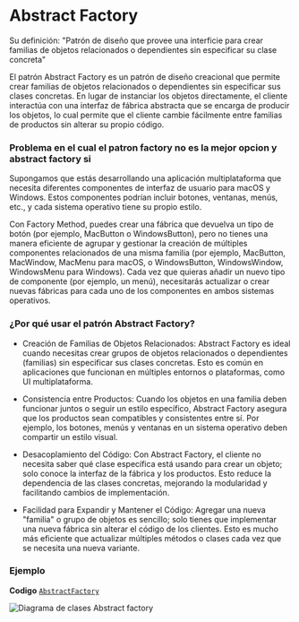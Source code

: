 # Abstract Factory
   
Su definición: "Patrón de diseño que provee una interficie para crear familias de objetos relacionados o dependientes sin especificar su clase concreta"

El patrón Abstract Factory es un patrón de diseño creacional que permite crear familias de objetos relacionados o dependientes sin especificar sus clases concretas. En lugar de instanciar los objetos directamente, el cliente interactúa con una interfaz de fábrica abstracta que se encarga de producir los objetos, lo cual permite que el cliente cambie fácilmente entre familias de productos sin alterar su propio código.

### Problema en el cual el patron factory no es la mejor opcion y abstract factory si

Supongamos que estás desarrollando una aplicación multiplataforma que necesita diferentes componentes de interfaz de usuario para macOS y Windows. Estos componentes podrían incluir botones, ventanas, menús, etc., y cada sistema operativo tiene su propio estilo.

Con Factory Method, puedes crear una fábrica que devuelva un tipo de botón (por ejemplo, MacButton o WindowsButton), pero no tienes una manera eficiente de agrupar y gestionar la creación de múltiples componentes relacionados de una misma familia (por ejemplo, MacButton, MacWindow, MacMenu para macOS, o WindowsButton, WindowsWindow, WindowsMenu para Windows).
Cada vez que quieras añadir un nuevo tipo de componente (por ejemplo, un menú), necesitarás actualizar o crear nuevas fábricas para cada uno de los componentes en ambos sistemas operativos.

### ¿Por qué usar el patrón Abstract Factory?

- Creación de Familias de Objetos Relacionados: Abstract Factory es ideal cuando necesitas crear grupos de objetos relacionados o dependientes (familias) sin especificar sus clases concretas. Esto es común en aplicaciones que funcionan en múltiples entornos o plataformas, como UI multiplataforma.

- Consistencia entre Productos: Cuando los objetos en una familia deben funcionar juntos o seguir un estilo específico, Abstract Factory asegura que los productos sean compatibles y consistentes entre sí. Por ejemplo, los botones, menús y ventanas en un sistema operativo deben compartir un estilo visual.

- Desacoplamiento del Código: Con Abstract Factory, el cliente no necesita saber qué clase específica está usando para crear un objeto; solo conoce la interfaz de la fábrica y los productos. Esto reduce la dependencia de las clases concretas, mejorando la modularidad y facilitando cambios de implementación.

- Facilidad para Expandir y Mantener el Código: Agregar una nueva "familia" o grupo de objetos es sencillo; solo tienes que implementar una nueva fábrica sin alterar el código de los clientes. Esto es mucho más eficiente que actualizar múltiples métodos o clases cada vez que se necesita una nueva variante.

### Ejemplo

**Codigo** [`AbstractFactory`](./AbstractFactory.ts)

![Diagrama de clases Abstract factory](../../assets/AbstractFactory.jpg)

